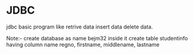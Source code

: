 # JDBC
jdbc basic program like
retrive data
insert data
delete data.

Note:-
create database as name bejm32
inside it create table studentinfo having column name regno, firstname, middlename, lastname
